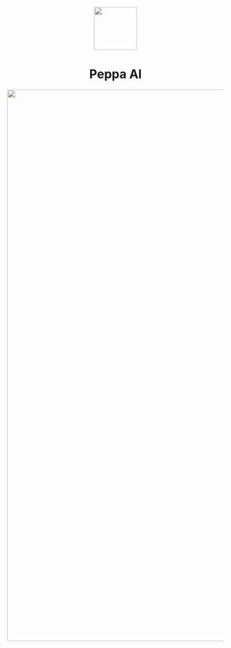 <p align="center">
  <a href="https://peppaai.com">
    <img width="100" src="https://i.imgur.com/hj20gYV.png">
  </a>
</p>

<h1 align="center">Peppa AI</h1>

<p align="center">
  <a href="https://peppaai.com">
    <img width="1280" src="https://i.imgur.com/XXRMFnh.png">
  </a>
</p>
